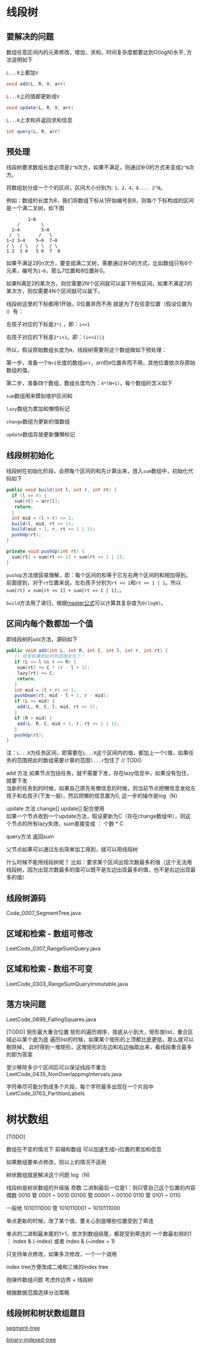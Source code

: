 # 线段树

## 要解决的问题

数组任意区间内的元素修改，增加，求和，时间复杂度都要达到O(logN)水平, 方法说明如下

`L...R`上都加`V`

```java
void add(L, R, V, arr) 
```

`L...R`上的值都更新成`V`

```java
void update(L, R, V, arr)
```

`L...R`上求和并返回求和信息

```java
int query(L, R, arr) 
```

## 预处理

线段树要求数组长度必须是`2^N`次方，如果不满足，则通过补0的方式来变成`2^N`次方。

将数组划分成一个个的区间，区间大小分别为: `1，2，4，8.... 2^N`。

例如：数组的长度为8，我们将数组下标从1开始编号到8，则每个下标构成的区间是一个满二叉树，如下图

```text
        1~8
    /        \
  1~4        5~8
 /  \       /   \
1~2 3~4    5~6  7~8
/ \  / \   / \  / \
1 2  3 4   5 6  7  8
```

如果不满足2的n次方，要变成满二叉树，需要通过补0的方式，比如数组只有6个元素，编号为`1~6`，那么7位置和8位置补0。

如果N满足2的某次方，则仅需要2N个区间就可以装下所有区间，如果不满足2的某次方，则仅需要4N个区间就可以装下。

线段树这里的下标都用1开始，0位置弃而不用 就是为了在任意位置（假设位置为i）有：

左孩子对应的下标是`2*i` ，即：`i<<1`

右孩子对应的下标是`2*i+1`，即：`(i<<1)|1`

所以，假设原始数组长度为`N`，线段树需要将这个数组做如下预处理：

第一步，准备一个`N+1`长度的数组`arr`，arr的`0`位置弃而不用，其他位置依次存原始数组的值。

第二步，准备四个数组，数组长度均为：`4*(N+1)`，每个数组的含义如下

`sum`数组用来模拟维护区间和

`lazy`数组为累加和懒惰标记

`change`数组为更新的值数组

`update`数组存放更新慵懒标记

## 线段树初始化

线段树在初始化阶段，会把每个区间的和先计算出来，放入`sum`数组中，初始化代码如下

```java
public void build(int l, int r, int rt) {
  if (l == r) {
   sum[rt] = arr[l];
   return;
  }
  int mid = (l + r) >> 1;
  build(l, mid, rt << 1);
  build(mid + 1, r, rt << 1 | 1);
  pushUp(rt);
}

private void pushUp(int rt) {
  sum[rt] = sum[rt << 1] + sum[rt << 1 | 1];
}
```

`pushUp`方法很容易理解，即：每个区间的和等于它左右两个区间的和相加得到。前面提到，对于`rt`位置来说，左右孩子分别为`rt << 1`和`rt << 1 | 1`。所以`sum[rt] = sum[rt << 1] + sum[rt << 1 | 1];`。

`build`方法用了递归，根据[master公式](https://blog.csdn.net/qq_32595453/article/details/79516787)可以计算其复杂度为`O(logN)`。

## 区间内每个数都加一个值

即线段树的`add`方法，源码如下

```java
public void add(int L, int R, int C, int l, int r, int rt) {
   // 任务如果把此时的范围全包了！
   if (L <= l && r <= R) {
    sum[rt] += C * (r - l + 1);
    lazy[rt] += C;
    return;
   }
   int mid = (l + r) >> 1;
   pushDown(rt, mid - l + 1, r - mid);
   if (L <= mid) {
    add(L, R, C, l, mid, rt << 1);
   }
   if (R > mid) {
    add(L, R, C, mid + 1, r, rt << 1 | 1);
   }
   pushUp(rt);
}
```

注：`L...R`为任务区间，即需要在`L...R`这个区间内的值，都加上一个`C`值，如果任务的范围把此时数组需要计算的范围`l...r`包住了 // TODO

add 方法 如果节点包括任务，就不需要下发，存在lazy信息中，如果没有包住，就要下发  
当新的任务到的时候，如果自己原先有懒信息的时候，则当前节点把懒信息发给左孩子和右孩子(下发一层)，然后把懒的信息置为0, 这一步的操作是log（N）

update 方法 change[] update[] 配合使用  
如果一个节点收到一个update方法，假设更新为C（存在change数组中），则这个节点的所有lazy失效，sum直接变成 ： 个数 * C

query方法 返回sum

父节点如果可以通过左右简单加工得到，就可以用线段树

什么时候不能用线段树呢？
比如：要求某个区间出现次数最多的值（这个无法用线段树，因为出现次数最多的值可以既不是左边出现最多的值，也不是右边出现最多的值）

## 线段树源码

Code_0007_SegmentTree.java

## 区域和检索 - 数组可修改

LeetCode_0307_RangeSumQuery.java

## 区域和检索 - 数组不可变

LeetCode_0303_RangeSumQueryImmutable.java

## 落方块问题

LeetCode_0699_FallingSquares.java

[TODO]
矩形最大重合位置
矩形的遍历顺序，按底从小到大，矩形放list，重合区域必以某个底为底
遍历list的时候，如果某个矩形的上顶都比底更低，那么就可以剔除掉，
此时得到一堆矩形，这堆矩形的左边和右边抽取出来，看线段重合最多的即为答案

至少移除多少个区间后可以保证线段不重合
LeetCode_0435_NonOverlappingIntervals.java

字符串尽可能分割成多个片段，每个字符最多出现在一个片段中
LeetCode_0763_PartitionLabels

# 树状数组

[TODO]

数组在不变的情况下 前缀和数组 可以加速生成i-j位置的累加和信息

如果数组要单点修改，则以上的情况不适用

树状数组就是解决这个问题 log（N)

线段树是树状数组的升级版
 奇数
 二进制最后一位是1：则只管自己这个位置的内容
 偶数
   0010 管 0001 ~ 0010
  00100 管 00001 ~ 00100 0110 管 0101 ~ 0110

一般地 1010111000 管 1010110001 ~ 1010111000

单点更新的时候，改了某个值，要关心到底哪些位置受到了牵连

单点的二进制最末尾的1+1，依次到数组结尾，都是受到牵连的 一个数最右侧的1 ： index & (-index)  或者 index & (~index + 1)

只支持单点修改，如果多次修改，一个一个调用

index tree方便改成二维和三维的index tree

炮弹炸数组问题 考虑炸边界 + 线段树

根据数据范围选择分治策略

## 线段树和树状数组题目

[segment-tree](https://leetcode.com/tag/segment-tree/)

[binary-indexed-tree](https://leetcode.com/tag/binary-indexed-tree/)
